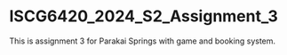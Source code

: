 # ISCG6420_2024_S2_Assignment_3
This is assignment 3 for Parakai Springs with game and booking system.
